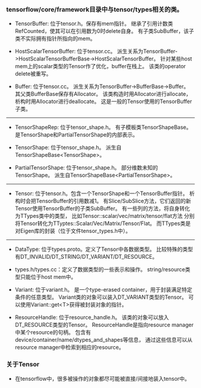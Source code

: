 ### tensorflow/core/framework目录中与tensor/types相关的类。

- TensorBuffer: 位于tensor.h。保存有mem指针。
继承了引用计数类RefCounted，使其可以在引用数为0时delete自身。
有子类SubBuffer，该子类不实际拥有指针所指向的mem。

- HostScalarTensorBuffer: 位于tensor.cc。
派生关系为TensorBuffer-\>HostScalarTensorBufferBase-\>HostScalarTensorBuffer。
针对某些host mem上的scalar类型的Tensor作了优化，buffer在栈上。
该类的operator delete被重写。

- Buffer: 位于tensor.cc。
派生关系为TensorBuffer-\>BufferBase-\>Buffer。
其父类BufferBase保存有Allocator。
该类构造时用Allocator进行allocate，析构时用Allocator进行deallocate。
这是一般的Tensor使用的TensorBuffer子类。

---

- TensorShapeRep: 位于tensor\_shape.h。
有子模板类TensorShapeBase。
是TensorShape和PartialTensorShape的内部表示。

- TensorShape: 位于tensor\_shape.h。
派生自TensorShapeBase\<TensorShape\>。

- PartialTensorShape: 位于tensor\_shape.h。
部分维数未知的TensorShape。
派生自TensorShapeBase\<PartialTensorShape\>。

---

- Tensor: 位于tensor.h。包含一个TensorShape和一个TensorBuffer指针。
析构时会把TensorBuffer的引用数减1。
有Slice/SubSlice方法，它们返回的新Tensor使用TensorBuffer的子类SubBuffer。
有一些列的方法，将自身转化为TTypes类中的类型，
比如Tensor::scalar/vec/matrix/tensor/flat方法
分别将Tensor转化为TTyptes::Scalar/Vec/Matrix/Tensor/Flat。
而TTypes类是对Eigen库的封装（位于文件tensor\_types.h中）。

---

- DataType: 位于types.proto。定义了Tensor中各数据类型。
比较特殊的类型有DT\_INVALID/DT\_STRING/DT\_VARIANT/DT\_RESOURCE。

- types.h/types.cc：定义了数据类型的一些表示和操作。
string/resource类型只能位于host mem中。

- Variant: 位于variant.h。
是一个type-erased container，用于封装满足特定条件的任意类型。
Variant类的对象可以装入DT\_VARIANT类型的Tensor。
可以使用Variant::get\<T\>获得被封装对象的指针。

- ResourceHandle: 位于resource\_handle.h。
该类的对象可以放入DT\_RESOURCE类型的Tensor。
ResourceHandle是指向resource manager中某个resource的句柄。
包含有device/container/name/dtypes\_and\_shapes等信息，
通过这些信息可以从resource manager中检索到相应的resource。

### 关于Tensor

- 在tensorflow中，很多被操作的对象都尽可能被直接/间接地装入tensor中。

